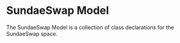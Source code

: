 # SundaeSwap Model

The SundaeSwap Model is a collection of class declarations for the SundaeSwap space.

